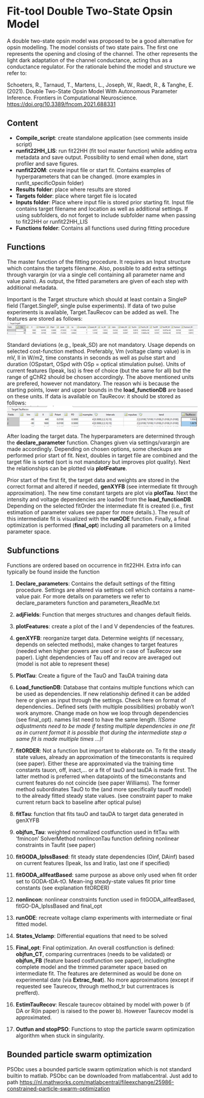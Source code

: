# Fit-tool Double Two-State Opsin Model
A double two-state opsin model was proposed to be a good alternative for opsin modelling. The model consists of two state pairs. The first one represents the opening and closing of the channel. The other represents the light dark adaptation of the channel conductance, acting thus as a conductance regulator. For the rationale behind the model and structure we refer to:

Schoeters, R., Tarnaud, T., Martens, L., Joseph, W., Raedt, R., & Tanghe, E. (2021). Double Two-State Opsin Model With Autonomous Parameter Inference. Frontiers in Computational Neuroscience.
https://doi.org/10.3389/fncom.2021.688331

## Content
* **Compile_script**: create standalone application (see comments inside script)
* **runfit22HH_LIS**: run fit22HH (fit tool master function) while adding extra metadata and save output. Possibility to send email when done, start profiler and save figures.
* **runfit22OM**: create input file or start fit. Contains examples of hyperparameters that can be changed. (more examples in runfit_specificOpsin folder)
* **Results folder**: place where results are stored
* **Targets folder**: place where target file is located
* **Inputs folder**: Place where input file is stored prior starting fit. Input file contains target filename and location as well as additional settings. If using subfolders, do not forget to include subfolder name when passing to fit22HH or runfit22HH_LIS
* **Functions folder**: Contains all functions used during fitting procedure

## Functions

The master function of the fitting procedure. It requires an Input structure which contains the targets filename. Also, possible to add extra settings through varargin (or via a single cell containing all parameter name and value pairs). As output, the fitted parameters are given of each step with additional metadata.

Important is the Target structure which should at least contain a SingleP field (Target.SingleP, single pulse experiments). If data of two pulse experiments is available, Target.TauRecov can be added as well. The features are stored as follows:![targetSingleP](readmefigs/targetSingleP_exmpl.png)

Standard deviations (e.g., Ipeak_SD) are not mandatory. Usage depends on selected cost-function method. Preferably, Vm (voltage clamp value) is in mV, Il in W/m2, time constants in seconds as well as pulse start and duration (OSpstart, OSpd with OSp = optical stimulation pulse). Units of current features (Ipeak, Iss) is free of choice (but the same for all) but the range of gChR2 should be chosen accordingly. The above mentioned units are prefered, however not mandatory. The reason whi is because the starting points, lower and upper bounds in the **load_functionDB** are based on these units. If data is available on TauRecov: it should be stored as follows:![targetTauRecov](readmefigs/targetTauRecov_exmpl.png)

After loading the target data. The hyperparameters are determined through the **declare_parameter** function. Changes given via settings/varargin are made accordingly. Depending on chosen options, some checkups are performed prior start of fit. Next, doubles in target file are combined and the target file is sorted (sort is not mandatory but improves plot quality). Next the relationships can be plotted via **plotFeature**.

Prior start of the first fit, the target data and weights are stored in the correct format and altered if needed, **genXYFB** (see intermediate fit through approximation). The new time constant targets are plot via **plotTau**. Next the intensity and voltage dependencies are loaded from the **load_functionDB**. Depending on the selected fitOrder the intermediate fit is created (i.e., first estimation of parameter values see paper for more details.). The result of this intermediate fit is visualized with the **runODE** function. Finally, a final optimization is performed (**final_opt**) including all parameters on a limited parameter space.

## Subfunctions
Functions are ordered based on occurrence in fit22HH. Extra info can typically be found inside the function

1. **Declare_parameters**: Contains the default settings of the fitting procedure. Settings are altered via settings cell which contains a name-value pair. For more details on parameters we refer to declare_parameters function and parameters_ReadMe.txt
2. **adjFields**: Function that merges structures and changes default fields.

3. **plotFeatures**: create a plot of the I and V dependencies of the features.
4. **genXYFB**: reorganize target data. Determine weights (if necessary, depends on selected methods), make changes to target features (needed when higher powers are used or in case of TauRecov see paper). Light dependencies of Tau off and recov are averaged out (model is not able to represent these)

5. **PlotTau**: Create a figure of the TauO and TauDA training data
6. **Load_functionDB**: Database that contains multiple functions which can be used as dependencies. If new relationship defined it can be added here or given as input through the settings. Check here on format of dependencies.. Defined sets (with multiple possibilities) probably won’t work anymore. Change made on how we loop through dependencies (see final_opt). names list need to have the same length. *!(Some adjustments need to be made if testing multiple dependencies in one fit as in current format it is possible that during the intermediate step a same fit is made multiple times …)!*
7. **fitORDER**: Not a function but important to elaborate on. To fit the steady state values, already an approximation of the timeconstants is required (see paper). Either these are approximated via the training time constants tauon, off, inact,… or a fit of tauO and tauDA is made first. The latter method is preferred when datapoints of the timeconstants and current features do not coincide (see paper Williams). The former method subordinates TauO  to the (and more specifically tauoff model) to the already fitted steady state values. (see constraint paper to make current return back to baseline after optical pulse)
8. **fitTau**: function that fits tauO and tauDA to target data generated in genXYFB
9. **objfun_Tau**: weighted normalized costfunction used in fitTau with ‘fmincon’ SolverMethod nonlinconTau function defining nonlinear constraints in Taufit (see paper)

10. **fitGODA_IpIssBased**: fit steady state dependencies (Oinf, DAinf) based on current features (Ipeak, Iss and Iratio, last one if specified)
11. **fitGODA_allfeatBased**: same purpose as above only used when fit order set to GODA-tDA-tO. Mean-ing steady-state values fit prior time constants (see explanation fitORDER)

12. **nonlincon**: nonlinear constraints function used in fitGODA_allfeatBased, fitGO-DA_IpIssBased and final_opt

13. **runODE**: recreate voltage clamp experiments with intermediate or final fitted model.

14. **States_Vclamp**: Differential equations that need to be solved

15. **Final_opt**: Final optimization. An overall costfunction is defined: **objfun_CT**, comparing currentraces (needs to be validated) or **objfun_FB** (feature based costfunction see paper), includingthe complete model and the trimmed parameter space based on intermediate fit. The features are determined as would be done on experimental date (via **Extrac_feat**). No more approximations (except if requested see Taurecov, through method_tr but currentraces is prefferd).

16. **EstimTauRecov**:
Rescale taurecov obtained by model with power b (if DA or R(in paper) is raised to the power b). However Taurecov model is approximated.

17. **Outfun and stopPSO**:
Functions to stop the particle swarm optimization algorithm when stuck in singularity.

## Bounded particle swarm optimization
PSObc uses a bounded particle swarm optimization which is not standard builtin to matlab. PSObc can be downloaded from matlabcentral. Just add to path
https://nl.mathworks.com/matlabcentral/fileexchange/25986-constrained-particle-swarm-optimization




